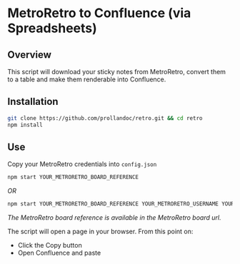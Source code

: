 # MetroRetro to Confluence (via Spreadsheets)

## Overview

This script will download your sticky notes from MetroRetro, convert them to a table and make them renderable into Confluence.

## Installation

```bash
git clone https://github.com/prollandoc/retro.git && cd retro
npm install
```

## Use

Copy your MetroRetro credentials into `config.json`

```bash
npm start YOUR_METRORETRO_BOARD_REFERENCE
```

_OR_

```bash
npm start YOUR_METRORETRO_BOARD_REFERENCE YOUR_METRORETRO_USERNAME YOUR_METRORETRO_PASSWORD 
```

_The MetroRetro board reference is available in the MetroRetro board url._

The script will open a page in your browser. From this point on:
- Click the Copy button
- Open Confluence and paste
